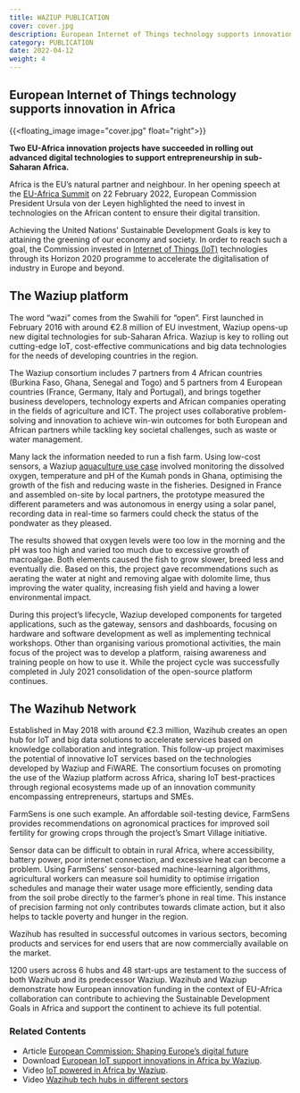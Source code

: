 ```yaml
---
title: WAZIUP PUBLICATION
cover: cover.jpg
description: European Internet of Things technology supports innovation in Africa
category: PUBLICATION
date: 2022-04-12
weight: 4
---
```


## European Internet of Things technology supports innovation in Africa

<!-- ![image](applications.png) -->
{{<floating_image image="cover.jpg" float="right">}}

**Two EU-Africa innovation projects have succeeded in rolling out advanced digital technologies to support entrepreneurship in sub-Saharan Africa.**

Africa is the EU’s natural partner and neighbour. In her opening speech at the [EU-Africa Summit](https://ec.europa.eu/commission/presscorner/detail/en/speech_22_1142) on 22 February 2022, European Commission President Ursula von der Leyen highlighted the need to invest in technologies on the African content to ensure their digital transition.

Achieving the United Nations’ Sustainable Development Goals is key to attaining the greening of our economy and society. In order to reach such a goal, the Commission invested in [Internet of Things (IoT)](https://digital-strategy.ec.europa.eu/en/policies/internet-things-policy) technologies through its Horizon 2020 programme to accelerate the digitalisation of industry in Europe and beyond.

## The Waziup platform
The word “wazi” comes from the Swahili for “open”. First launched in February 2016 with around €2.8 million of EU investment, Waziup opens-up new digital technologies for sub-Saharan Africa. Waziup is key to rolling out cutting-edge IoT, cost-effective communications and big data technologies for the needs of developing countries in the region.

The Waziup consortium includes 7 partners from 4 African countries (Burkina Faso, Ghana, Senegal and Togo) and 5 partners from 4 European countries (France, Germany, Italy and Portugal), and brings together business developers, technology experts and African companies operating in the fields of agriculture and ICT. The project uses collaborative problem-solving and innovation to achieve win-win outcomes for both European and African partners while tackling key societal challenges, such as waste or water management.

Many lack the information needed to run a fish farm. Using low-cost sensors, a Waziup [aquaculture use case](https://www.hindawi.com/journals/wcmc/2018/1028578/) involved monitoring the dissolved oxygen, temperature and pH of the Kumah ponds in Ghana, optimising the growth of the fish and reducing waste in the fisheries. Designed in France and assembled on-site by local partners, the prototype measured the different parameters and was autonomous in energy using a solar panel, recording data in real-time so farmers could check the status of the pondwater as they pleased.

The results showed that oxygen levels were too low in the morning and the pH was too high and varied too much due to excessive growth of macroalgae. Both elements caused the fish to grow slower, breed less and eventually die. Based on this, the project gave recommendations such as aerating the water at night and removing algae with dolomite lime, thus improving the water quality, increasing fish yield and having a lower environmental impact.

During this project’s lifecycle, Waziup developed components for targeted applications, such as the gateway, sensors and dashboards, focusing on hardware and software development as well as implementing technical workshops. Other than organising various promotional activities, the main focus of the project was to develop a platform, raising awareness and training people on how to use it. While the project cycle was successfully completed in July 2021 consolidation of the open-source platform continues.

## The Wazihub Network

Established in May 2018 with around €2.3 million, Wazihub creates an open hub for IoT and big data solutions to accelerate services based on knowledge collaboration and integration. This follow-up project maximises the potential of innovative IoT services based on the technologies developed by Waziup and FiWARE. The consortium focuses on promoting the use of the Waziup platform across Africa, sharing IoT best-practices through regional ecosystems made up of an innovation community encompassing entrepreneurs, startups and SMEs.

FarmSens is one such example. An affordable soil-testing device, FarmSens provides recommendations on agronomical practices for improved soil fertility for growing crops through the project’s Smart Village initiative.

Sensor data can be difficult to obtain in rural Africa, where accessibility, battery power, poor internet connection, and excessive heat can become a problem. Using FarmSens’ sensor-based machine-learning algorithms, agricultural workers can measure soil humidity to optimise irrigation schedules and manage their water usage more efficiently, sending data from the soil probe directly to the farmer’s phone in real time. This instance of precision farming not only contributes towards climate action, but it also helps to tackle poverty and hunger in the region.

Wazihub has resulted in successful outcomes in various sectors, becoming products and services for end users that are now commercially available on the market. 

1200 users across 6 hubs and 48 start-ups are testament to the success of both Wazihub and its predecessor Waziup.  Wazihub and Waziup demonstrate how European innovation funding in the context of EU-Africa collaboration can contribute to achieving the Sustainable Development Goals in Africa and support the continent to achieve its full potential.

### Related Contents
- Article [European Commission: Shaping Europe’s digital future](https://digital-strategy.ec.europa.eu/en/news/european-internet-things-technology-supports-innovation-africa)
- Download [European IoT support innovations in Africa by Waziup](doc.pdf).
- Video [IoT powered in Africa by Waziup]([Wazihub_Technology_Magazine_2021.pdf](https://www.youtube.com/watch?v=sf7SRVEChbY&feature=youtu.be&ab_channel=WAZIUP)).
- Video [Wazihub tech hubs in different sectors](https://www.youtube.com/watch?v=hu-v-eukLAc&feature=youtu.be&ab_channel=WAZIUP)
